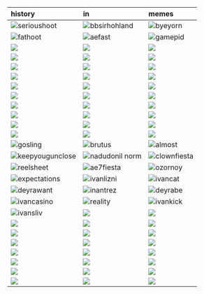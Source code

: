 | history                                                            | in                                                | memes                                            |
| :----------------------------------------------------------------- | :------------------------------------------------ | :----------------------------------------------- |
| ![serioushoot](../assets/images/7.jpg)                           | ![bbsirhohland](../assets/images/2.jpg)         | ![byeyorn](../assets/images/3.jpg)             |
| ![fathoot](../assets/images/4.jpg)                               | ![aefast](../assets/images/1.jpg)               | ![gamepid](../assets/images/6.jpg)             |
| ![](../converted/qa4ILzXCpT0.jpg)                                  | ![](../converted/hu.jpg)                          | ![](../converted/hu2.jpg)                        |
| ![](../converted/kva.jpg)                                          | ![](../converted/adv.jpg)                         | ![](../converted/2355122_760x500-1.jpg)          |
| ![](../converted/Anime--basedmoni-ah-eto-bleh-meme-7613995_12.jpg) | ![](../converted/Screenshot_20220410-185855.jpg)  | ![](../converted/Screenshot_20220909-164047.jpg) |
| ![](../converted/Screenshot_20230602-180821.jpg)                   | ![](../converted/Screenshot_20230603-022349.jpg)  | ![](../converted/Screenshot_20230603-022405.jpg) |
| ![](../converted/Screenshot_20230603-022423.jpg)                   | ![](../converted/Screenshot_20230603-022435.jpg)  | ![](../converted/Screenshot_20230603-022453.jpg) |
| ![](../converted/Screenshot_20230603-022511.jpg)                   | ![](../converted/Screenshot_20230603-022655.jpg)  | ![](../converted/Screenshot_20230603-022711.jpg) |
| ![](../converted/Screenshot_20230603-022721.jpg)                   | ![](../converted/Screenshot_20230603-022809.jpg)  | ![](../converted/Screenshot_20230603-022912.jpg) |
| ![](../converted/image-28.jpg)                                     | ![](../converted/image-29.jpg)                    | ![](../converted/image-40.jpg)                   |
| ![](../converted/unknown-245.jpg)                                  | ![](../converted/IMG_9493-1.jpg)                  | ![](../converted/NemoraSays-1.jpg)               |
| ![](../converted/NemoraSays-2.jpg)                                 | ![](../converted/Screenshot_20221108_023415.jpg)  | ![](../converted/IMG_20230603_105344.jpg)        |
| ![gosling](../converted/gosling.jpg)                               | ![brutus](../converted/nerfb.jpg)                 | ![almost](../converted/vipftp.jpg)               |
| ![keepyougunclose](../converted/20230412_1654_Discord_Cool.jpg)    | ![nadudonil norm](../converted/nadonatilnorm.jpg) | ![clownfiesta](../converted/clown34.jpg)         |
| ![reelsheet](../converted/silasStonks.jpg)                         | ![ae7fiesta](../converted/AES7_TheHospital.jpg)   | ![ozornoy](../converted/tr_meme.jpg)             |
| ![expectations](../converted/klubni.jpg)                           | ![ivanlizni](../converted/ivanlizni.jpg)          | ![ivancat](../converted/ivancat.jpg)             |
| ![deyrawant](../converted/deyrax4.jpg)                             | ![inantrez](../converted/ivantreznor.jpg)         | ![deyrabe](../converted/deyradps.jpg)            |
| ![ivancasino](../converted/ivancasino.jpg)                         | ![reality](../converted/returntreznor.jpg)        | ![ivankick](../converted/ivankick.jpg)           |
| ![ivansliv](../converted/ivansliv.jpg)                             | ![](../converted/-Oki3FpFhGM.jpg)                 | ![](../converted/1zaPUCOL25w.jpg)                |
| ![](../converted/3ktTXHyxamk.jpg)                                  | ![](../converted/4124ere.jpg)                     | ![](../converted/4MlOulDphm0.jpg)                |
| ![](../converted/8OdtAnGcrZk.jpg)                                  | ![](../converted/aog3hS-abKI.jpg)                 | ![](../converted/bQrndakeAM8.jpg)                |
| ![](../converted/DwcaRIXxPIk.jpg)                                  | ![](../converted/h_DJxUcE9F0.jpg)                 | ![](../converted/IlX9rOYg_NU.jpg)                |
| ![](../converted/image-2-1.jpg)                                    | ![](../converted/image-2.jpg)                     | ![](../converted/image-5.jpg)                    |
| ![](../converted/image-7.jpg)                                      | ![](../converted/IMG_20230319_213720.jpg)         | ![](../converted/K95JooQwVJI.jpg)                |
| ![](../converted/kek.jpg)                                          | ![](../converted/mhXp_cq1oDQ.jpg)                 | ![](../converted/ootG4rSIPkM.jpg)                |
| ![](../converted/OZFylYDQuPQ.jpg)                                  | ![](../converted/unknown-7.jpg)                   | ![](../converted/w_vQPEBKRY4.jpg)                |
